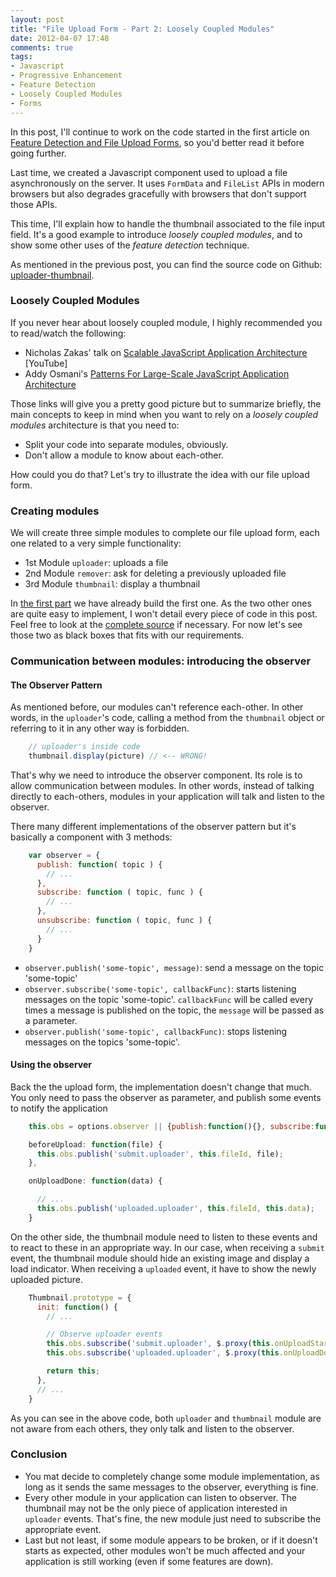 ```yaml
---
layout: post
title: "File Upload Form - Part 2: Loosely Coupled Modules"
date: 2012-04-07 17:48
comments: true
tags:
- Javascript
- Progressive Enhancement
- Feature Detection
- Loosely Coupled Modules
- Forms
---
```


In this post, I'll continue to work on the code started in the first article on [Feature Detection and File Upload Forms](/blog/2012/03/24/file-upload-form-part-1-feature-detection/), so you'd better read it before going further.

Last time, we created a Javascript component used to upload a file asynchronously on the server.
It uses `FormData` and `FileList` APIs in modern browsers but also degrades gracefully with browsers that don't support those APIs.

This time, I'll explain how to handle the thumbnail associated to the file input field.
It's a good example to introduce _loosely coupled modules_, and to show some other uses of the _feature detection_ technique.

As mentioned in the previous post, you can find the source code on Github: [uploader-thumbnail](https://github.com/dharFr/uploader-thumbnail/).

### Loosely Coupled Modules

If you never hear about loosely coupled module, I highly recommended you to read/watch the following:

- Nicholas Zakas' talk on [Scalable JavaScript Application Architecture](http://www.youtube.com/watch?v=vXjVFPosQHw) [YouTube]
- Addy Osmani's [Patterns For Large-Scale JavaScript Application Architecture](http://addyosmani.com/largescalejavascript/)

<!-- more -->

Those links will give you a pretty good picture but to summarize briefly, the main  concepts to keep in mind when you want to rely on a _loosely coupled modules_ architecture is that you need to:

 - Split your code into separate modules, obviously.
 - Don't allow a module to know about each-other.

How could you do that? Let's try to illustrate the idea with our file upload form.

### Creating modules

We will create three simple modules to complete our file upload form, each one related to a very simple functionality:

 - 1st Module `uploader`: uploads a file
 - 2nd Module `remover`: ask for deleting a previously uploaded file
 - 3rd Module `thumbnail`: display a thumbnail

In [the first part](/blog/2012/03/24/file-upload-form-part-1-feature-detection/) we have already build the first one. As the two other ones are quite easy to implement, I won't detail every piece of code in this post. Feel free to look at the [complete source](https://github.com/dharFr/uploader-thumbnail/) if necessary. For now let's see those two as black boxes that fits with our requirements.

### Communication between modules: introducing the observer


#### The Observer Pattern

As mentioned before, our modules can't reference each-other. In other words, in the `uploader`'s code, calling a method from the `thumbnail` object or referring to it in any other way is forbidden.

``` js
    // uploader's inside code
    thumbnail.display(picture) // <-- WRONG!
```
That's why we need to introduce the observer component. Its role is to allow communication between modules. In other words, instead of talking directly to each-others, modules in your application will talk and listen to the observer.

There many different implementations of the observer pattern but it's basically a component with 3 methods:
``` js
    var observer = {
      publish: function( topic ) {
        // ...
      },
      subscribe: function ( topic, func ) {
        // ...
      },
      unsubscribe: function ( topic, func ) {
        // ...
      }
    }
```

 - `observer.publish('some-topic', message)`: send a message on the topic 'some-topic'
 - `observer.subscribe('some-topic', callbackFunc)`: starts listening messages on the topic 'some-topic'. `callbackFunc` will be called every times a message is published on the topic, the `message` will be passed as a parameter.
 - `observer.publish('some-topic', callbackFunc)`: stops listening messages on the topics 'some-topic'.

#### Using the observer

Back the the upload form, the implementation doesn't change that much. You only need to pass the observer as parameter, and publish some events to notify the application

``` javascript adding the observer https://github.com/dharFr/uploader-thumbnail/blob/step-by-step-demo/public/js/step3/upload.js#L13 Source
    this.obs = options.observer || {publish:function(){}, subscribe:function(){}};
```

``` javascript notifying the observer https://github.com/dharFr/uploader-thumbnail/blob/step-by-step-demo/public/js/step3/upload.js#L132-144 Source
    beforeUpload: function(file) {
      this.obs.publish('submit.uploader', this.fileId, file);
    },

    onUploadDone: function(data) {

      // ...
      this.obs.publish('uploaded.uploader', this.fileId, this.data);
    }
```

On the other side, the thumbnail module need to listen to these events and to react to these in an appropriate way. In our case, when receiving a `submit` event, the thumbnail module should hide an existing image and display a load indicator. When receiving a `uploaded` event, it have to show the newly uploaded picture.

``` javascript listening to the observer https://github.com/dharFr/uploader-thumbnail/blob/step-by-step-demo/public/js/step3/thumbnail.js#L19-31 Source
    Thumbnail.prototype = {
      init: function() {
        // ...

        // Observe uploader events
        this.obs.subscribe('submit.uploader', $.proxy(this.onUploadStart, this));
        this.obs.subscribe('uploaded.uploader', $.proxy(this.onUploadDone, this));

        return this;
      },
      // ...
    }
```
As you can see in the above code, both `uploader` and `thumbnail` module are not aware from each others, they only talk and listen to the observer.

### Conclusion

 - You mat decide to completely change some module implementation, as long as it sends the same messages to the observer, everything is fine.
 - Every other module in your application can listen to observer. The thumbnail may not be the only piece of application interested in `uploader` events. That's fine, the new module just need to subscribe the appropriate event.
 - Last but not least, if some module appears to be broken, or if it doesn't starts as expected, other modules won't be much affected and your application is still working (even if some features are down).


